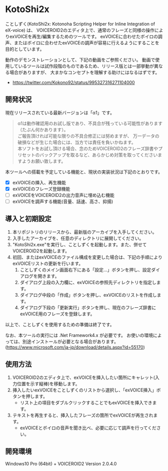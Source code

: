 # KotoShi2x
ことしずく(KotoShi2x: Kotonoha Scripting Helper for Inline Integration of eX-voice) は、
VOICEROID2のエディタ上で、通常のフレーズと同様の操作によりexVOICEを再生/編集するためのツールです。
exVOICEに合わせたボイロの調声、またはボイロに合わせたexVOICEの調声が容易に行えるようにすることを目的としています。

動作のデモンストレーションとして、下記の動画をご参照ください。
動画で使用しているツールは試作段階のものであるため、リリース版とは一部挙動が異なる場合がありますが、
大まかなコンセプトを理解する助けにはなるはずです。
- https://twitter.com/Kokono92/status/995327316271104000

## 開発状況
現在リリースされている最新バージョンは「α1」です。
>α1は動作確認用のお試し版であり、不具合が残っている可能性があります（たぶん何かあります）。  
ご報告頂ければ可能な限りの不具合修正には努めますが、
万一データの破損などが生じた場合には、当方では責任を負いかねます。  
本ソフトをお試し頂ける場合、念のためVOICEROID2のフレーズ辞書やプリセットのバックアップを取るなど、あらかじめ対策を取ってくださいますようお願い致します。

本ツールへの搭載を予定している機能と、現状の実装状況は下記のとおりです。
- [x] exVOICEの挿入、再生機能
- [x] exVOICEのフレーズ登録機能
- [ ] exVOICEをVOICEROID2の出力音声に埋め込む機能
- [ ] exVOICEを調声する機能(音量、話速、高さ、抑揚)

## 導入と初期設定
1. 本リポジトリのリリースから、最新版のアーカイブを入手してください。
1. 入手したアーカイブを、任意のディレクトリに展開してください。
1. "KotoShi2x.exe"を実行し、ことしずくを起動します。また、併せてVOICEROID2を起動します。
1. 初回、またはexVOICEのファイル構成を変更した場合は、下記の手順によりexVOICEリストの更新を行います。
    1. ことしずくのメイン画面右下にある「設定...」ボタンを押し、設定ダイアログを開きます。
    1. ダイアログ上段の入力欄に、exVOICEの参照先ディレクトリを指定します。
    1. ダイアログ中段の「作成」ボタンを押し、exVOICEのリストを作成します。
    1. ダイアログ下段の「更新実行」ボタンを押し、現在のフレーズ辞書にexVOICE用のフレーズを登録します。

以上で、ことしずくを使用するための準備は終了です。

なお、本ツールの実行には .Net Framework4.x が必要です。
お使いの環境によっては、別途インストールが必要となる場合があります。  
(https://www.microsoft.com/ja-jp/download/details.aspx?id=55170)

## 使用方法
1. VOICEROID2のエディタ上で、exVOICEを挿入したい箇所にキャレット(入力位置を示す縦棒)を移動します。
1. 挿入したいexVOICEをことしずくのリストから選択し、「exVOICE挿入」ボタンを押します。
    - リスト上の項目をダブルクリックすることでもexVOICEを挿入できます。
1. テキストを再生すると、挿入したフレーズの箇所でexVOICEが再生されます。
    - exVOICEとボイロの音声を聞き比べ、必要に応じて調声を行ってください。

## 開発環境
Windows10 Pro (64bit) + VOICEROID2 Version 2.0.4.0
